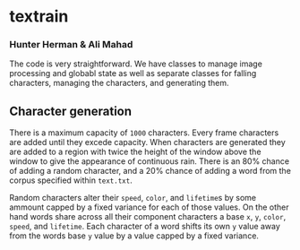 # textrain

### Hunter Herman & Ali Mahad

The code is very straightforward. We have classes to manage image processing and globabl state as well as separate classes for falling characters, managing the characters, and generating them. 

## Character generation

There is a maximum capacity of `1000` characters. Every frame characters are added until they excede capacity. When characters
are generated they are added to a region with twice the height of the window above the window to give the appearance of continuous rain.
There is an 80% chance of adding a random character, and a 20% chance of adding a word from the corpus specified within `text.txt`.

Random characters alter their `speed`, `color`, and `lifetime`s by some ammount capped by a fixed variance for each of those values. 
On the other hand words share across all their component characters a base `x`, `y`, `color`, `speed`, and `lifetime`. Each character of 
a word shifts its own `y` value away from the words base `y` value by a value capped by a fixed variance. 
